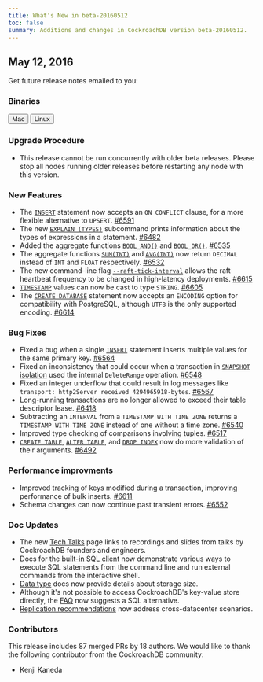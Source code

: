 ```yaml
---
title: What's New in beta-20160512
toc: false
summary: Additions and changes in CockroachDB version beta-20160512.
---
```


## May 12, 2016

Get future release notes emailed to you:
<div class="hubspot-install-form install-form-1 clearfix">
    <script>
        hbspt.forms.create({ 
            css: '',
            cssClass: 'install-form',
            portalId: '1753393',
            formId: '39686297-81d2-45e7-a73f-55a596a8d5ff',
            formInstanceId: 1,
            target: '.install-form-1'
        });
    </script>
</div>

### Binaries

<div id="os-tabs" class="clearfix">
    <a href="https://binaries.cockroachdb.com/cockroach-beta-20160512.darwin-10.9-amd64.tgz"><button id="mac" data-eventcategory="mac-binary-release-notes">Mac</button></a>
    <a href="https://binaries.cockroachdb.com/cockroach-beta-20160512.linux-amd64.tgz"><button id="linux" data-eventcategory="linux-binary-release-notes">Linux</button></a>
</div>
 
### Upgrade Procedure

- This release cannot be run concurrently with older beta releases. Please stop all nodes running older releases before restarting any node with this version.

### New Features

- The [`INSERT`](insert.html) statement now accepts an `ON CONFLICT` clause, for a more flexible alternative to `UPSERT`. [#6591](https://github.com/cockroachdb/cockroach/pull/6591)
- The new [`EXPLAIN (TYPES)`](explain.html) subcommand prints information about the types of expressions in a statement. [#6482](https://github.com/cockroachdb/cockroach/pull/6482)
- Added the aggregate functions [`BOOL_AND()`](functions-and-operators.html) and [`BOOL_OR()`](functions-and-operators.html). [#6535](https://github.com/cockroachdb/cockroach/pull/6535)
- The aggregate functions [`SUM(INT)`](functions-and-operators.html) and [`AVG(INT)`](functions-and-operators.html) now return `DECIMAL` instead of `INT` and `FLOAT` respectively. [#6532](https://github.com/cockroachdb/cockroach/pull/6532)
- The new command-line flag [`--raft-tick-interval`](start-a-node.html) allows the raft heartbeat frequency to be changed in high-latency deployments. [#6615](https://github.com/cockroachdb/cockroach/pull/6615)
- [`TIMESTAMP`](timestamp.html) values can now be cast to type `STRING`. [#6605](https://github.com/cockroachdb/cockroach/pull/6605)
- The [`CREATE DATABASE`](create-database.html) statement now accepts an `ENCODING` option for compatibility with PostgreSQL, although `UTF8` is the only supported encoding. [#6614](https://github.com/cockroachdb/cockroach/pull/6614)

### Bug Fixes

- Fixed a bug when a single [`INSERT`](insert.html) statement inserts multiple values for the same primary key. [#6564](https://github.com/cockroachdb/cockroach/pull/6564)
- Fixed an inconsistency that could occur when a transaction in [`SNAPSHOT` isolation](transactions.html#isolation-levels) used the internal `DeleteRange` operation. [#6548](https://github.com/cockroachdb/cockroach/pull/6548)
- Fixed an integer underflow that could result in log messages like `transport: http2Server received 4294965918-bytes`. [#6567](https://github.com/cockroachdb/cockroach/pull/6567)
- Long-running transactions are no longer allowed to exceed their table descriptor lease. [#6418](https://github.com/cockroachdb/cockroach/pull/6418)
- Subtracting an `INTERVAL` from a `TIMESTAMP WITH TIME ZONE` returns a `TIMESTAMP WITH TIME ZONE` instead of one without a time zone. [#6540](https://github.com/cockroachdb/cockroach/pull/6540)
- Improved type checking of comparisons involving tuples. [#6517](https://github.com/cockroachdb/cockroach/pull/6517)
- [`CREATE TABLE`](create-table.html), [`ALTER TABLE`](alter-table.html), and [`DROP INDEX`](drop-index.html) now do more validation of their arguments. [#6492](https://github.com/cockroachdb/cockroach/pull/6492)

### Performance improvments

- Improved tracking of keys modified during a transaction, improving performance of bulk inserts. [#6611](https://github.com/cockroachdb/cockroach/pull/6611)
- Schema changes can now continue past transient errors. [#6552](https://github.com/cockroachdb/cockroach/pull/6552)

### Doc Updates

- The new [Tech Talks](tech-talks.html) page links to recordings and slides from talks by CockroachDB founders and engineers.
- Docs for the [built-in SQL client](use-the-built-in-sql-client.html) now demonstrate various ways to execute SQL statements from the command line and run external commands from the interactive shell.
- [Data type](data-types.html) docs now provide details about storage size.
- Although it's not possible to access CockroachDB's key-value store directly, the [FAQ](frequently-asked-questions.html#can-i-use-cockroachdb-as-a-key-value-store) now suggests a SQL alternative.
- [Replication recommendations](configure-replication-zones.html#nodereplica-recommendations) now address cross-datacenter scenarios. 

### Contributors

This release includes 87 merged PRs by 18 authors. We would like to
thank the following contributor from the CockroachDB community:

* Kenji Kaneda
